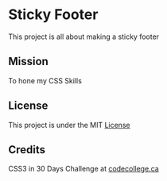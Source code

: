 # Sticky Footer


This project is all about making a sticky footer


## Mission

To hone my CSS Skills


## License

This project is under the MIT [License](#)


## Credits

CSS3 in 30 Days Challenge at [codecollege.ca](#)